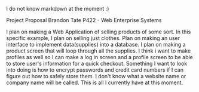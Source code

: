 I do not know markdown at the moment :) 

Project Proposal
Brandon Tate
P422 - Web Enterprise Systems



I plan on making a Web Application of selling products of some sort. In this specific example, I plan on selling just clothes. Plan on making an user interface to implement data(supplies) into a database. I plan on making a product screen that will loop through all the supplies. I think i want to make profiles as well so I can make a log in screen and a profile screen to be able to store user's information for a quick checkout. Something I want to look into doing is how to encrypt passwords and credit card numbers if I can figure out how to safely store them. I don't know what a website name or company name will be called. This is all I currently have at this moment.  
